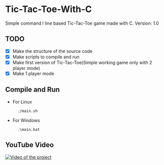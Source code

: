 # Tic-Tac-Toe-With-C

Simple command l line based Tic-Tac-Toe game made with C.
Version: 1.0

## TODO

- [x] Make the structure of the source code
- [x] Make scripts to compile and run
- [x] Make first version of Tic-Tac-Toe(Simple working game only with 2 player mode)
- [x] Make 1 player mode

## Compile and Run

* For Linux

        ./main.sh

* For Windows 

        .\main.bat
        
## YouTube Video
   
[![Video of the project](https://img.youtube.com/vi/Lr1fBcXlmpI/0.jpg)](https://www.youtube.com/watch?v=Lr1fBcXlmpI)
